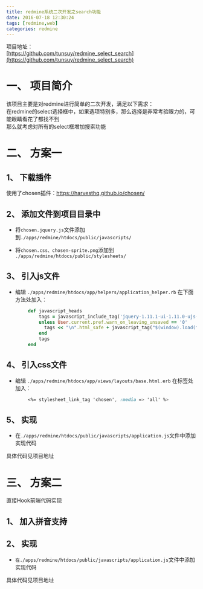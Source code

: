 ```yaml
---
title: redmine系统二次开发之search功能
date: 2016-07-18 12:30:24
tags: [redmine,web]
categories: redmine
---
```


项目地址：  
[https://github.com/tunsuy/redmine_select_search](https://github.com/tunsuy/redmine_select_search)

# 一、 项目简介
该项目主要是对redmine进行简单的二次开发，满足以下需求：  
在redmine的select选择框中，如果选项特别多，那么选择是非常考验眼力的，可能眼睛看花了都找不到  
那么就考虑对所有的select框增加搜索功能

# 二、 方案一

## 1、 下载插件
使用了chosen插件：https://harvesthq.github.io/chosen/

<!-- more -->

## 2、 添加文件到项目目录中

* 将`chosen.jquery.js`文件添加到`./apps/redmine/htdocs/public/javascripts/`

* 将`chosen.css、chosen-sprite.png`添加到 `./apps/redmine/htdocs/public/stylesheets/`  

## 3、 引入js文件

* 编辑 `./apps/redmine/htdocs/app/helpers/application_helper.rb`
在下面方法处加入：
```ruby
        def javascript_heads
            tags = javascript_include_tag('jquery-1.11.1-ui-1.11.0-ujs-3.1.1', 'application', 'chosen.jquery')
            unless User.current.pref.warn_on_leaving_unsaved == '0'
              tags << "\n".html_safe + javascript_tag("$(window).load(function(){ warnLeavingUnsaved('#{escape_javascript l(:text_warn_on_leaving_unsaved)}'); });")
            end
            tags
        end
```

## 4、 引入css文件
* 编辑 `./apps/redmine/htdocs/app/views/layouts/base.html.erb`
在<head>标签处加入：
```css
        <%= stylesheet_link_tag 'chosen', :media => 'all' %>
```

## 5、 实现
* 在`./apps/redmine/htdocs/public/javascripts/application.js`文件中添加实现代码

具体代码见项目地址

# 三、 方案二

直接Hook前端代码实现

## 1、 加入拼音支持

## 2、 实现
* `在./apps/redmine/htdocs/public/javascripts/application.js`文件中添加实现代码

具体代码见项目地址
